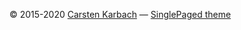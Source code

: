 

&copy; 2015-2020 [Carsten Karbach](https://github.com/CarstenKarbach) 
&mdash;
[SinglePaged theme](https://github.com/t413/SinglePaged)

